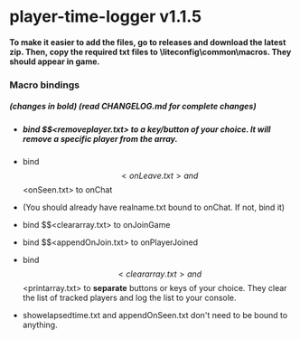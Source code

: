 # player-time-logger v1.1.5

#### To make it easier to add the files, go to releases and download the latest zip. Then, copy the required txt files to \liteconfig\common\macros. They should appear in game. 

### Macro bindings
##### (changes in bold) (read CHANGELOG.md for complete changes)

* ##### bind $$<removeplayer.txt> to a key/button of your choice. It will remove a specific player from the array.

* bind $$<onLeave.txt> and $$<onSeen.txt> to onChat

* (You should already have realname.txt bound to onChat. If not, bind it)

* bind $$<cleararray.txt> to onJoinGame

* bind $$<appendOnJoin.txt> to onPlayerJoined
  
* bind $$<cleararray.txt> and $$<printarray.txt> to **separate** buttons or keys of your choice. They clear the list of tracked players and log the list to your console. 

* showelapsedtime.txt and appendOnSeen.txt don't need to be bound to anything. 


